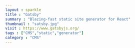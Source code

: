 ```yaml
---
layout : sparkle
title : "Gatsby"
summary : "Blazing-fast static site generator for React"
thumbnail : "satsby.jpg"
visit : https://www.gatsbyjs.org/
tags : ["CMS","static","generator"]
category : "CMS"
---
```


